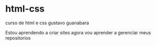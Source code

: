 # html-css
 curso de html e css gustavo guanabara

Estou aprendendo a criar sites agora vou aprender a gerenciar meus repositorios

